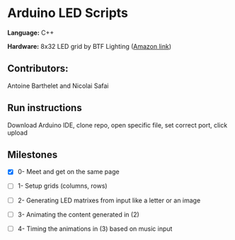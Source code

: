 # Arduino LED Scripts

**Language:** C++

**Hardware:** 8x32 LED grid by BTF Lighting ([Amazon link](https://smile.amazon.com/gp/product/B01DC0IPVU/ref=oh_aui_search_detailpage?ie=UTF8&psc=1))

## Contributors:
Antoine Barthelet and Nicolai Safai

## Run instructions
Download Arduino IDE, clone repo, open specific file, set correct port, click upload

## Milestones

- [x] 0- Meet and get on the same page

- [ ] 1- Setup grids (columns, rows)

- [ ] 2- Generating LED matrixes from input like a letter or an image

- [ ] 3- Animating the content generated in (2)

- [ ] 4- Timing the animations in (3) based on music input
